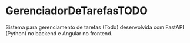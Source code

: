 # GerenciadorDeTarefasTODO
Sistema para gerenciamento de tarefas (Todo) desenvolvida com FastAPI (Python) no backend e Angular no frontend. 
